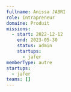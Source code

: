 ```yaml
---
fullname: Anissa JABRI
role: Intrapreneur
domaine: Produit
missions:
  - start: 2022-12-12
    end: 2023-05-30
    status: admin
    startups:
      - jafer
memberType: autre
startups:
  - jafer
teams: []
---
```

